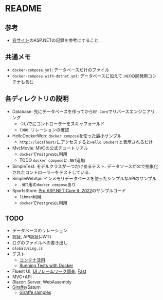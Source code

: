 # README

## 参考
- [自サイト](https://phasetr.com/archive/fc/pg/fsharp/#f)のASP.NETの記録を参考にすること.

## 共通メモ
- `docker-compose.yml`: データベースだけのファイル
- `docker-compose.with-dotnet.yml`: データベースに加えて`.NET`の開発用コンテナも含む

## 各ディレクトリの説明
- Database: 先にデータベースを作ってから`EF Core`でリバースエンジニアリング
    - ついでにコントローラーをスキャフォールド
    - `TODO`: リレーションの確認
- HelloDockerWeb: `docker compose`を使った最小サンプル
    - `http://localhost/`にアクセスすると`Hello Docker!`と表示されるだけ
- MvcMovie: MVCの公式チュートリアル
    - `docker`で`PostgreSQL`利用
    - TODO `docker compose`に`.NET`追加
- SimpleTest: モデルクラスが一つだけあるテスト.
      データソースが`DI`で抽象化されたコントローラーをテストしている.
- SimpleWebApi: インメモリデータベースを使ったシンプルなAPIのサンプル
    - `.NET`用の`docker compose`あり
- SportsStore: [Pro ASP.NET Core 6, 2022](https://github.com/Apress/pro-asp.net-core-6/tree/main/11%20-%20SportsStore%20-%205)のサンプルコード
    - `libman`利用
    - `docker`で`PostgreSQL`利用

## TODO
- データベースのリレーション
- 認証, API認証(JWT)
- ログのファイルへの書き出し
- `GlobalUsing.cs`
- テスト
    - [コンテナ活用](https://github.com/testcontainers/testcontainers-dotnet)
    - [Running Tests with Docker](https://github.com/dotnet/dotnet-docker/blob/main/samples/run-tests-in-sdk-container.md)
- Fluent UI, [UIフレームワーク調査](https://blazor-master.com/blazor-ui-framework/), [Fast](https://www.fast.design/)
- MVC+API
- Blazor: Server, WebAssembly
- [Giraffe](https://github.com/giraffe-fsharp/Giraffe)/Saturn
    - [Giraffe samples](https://github.com/giraffe-fsharp/samples)
